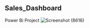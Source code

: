 ## Sales_Dashboard
Power Bi Project
![Screenshot (8616)](https://github.com/user-attachments/assets/5c923283-bd6a-43b1-8324-ca79f9e4d1e7)
